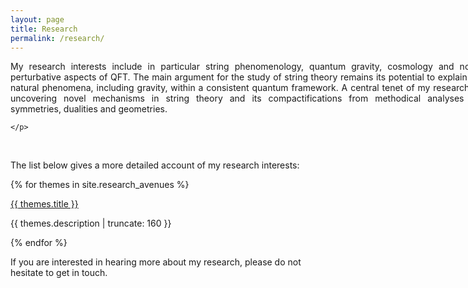 ```yaml
---
layout: page
title: Research
permalink: /research/
---
```

<div style="width: 750px;">
   <p align="justify">
    My research interests include in particular string phenomenology, quantum gravity, cosmology and non-perturbative aspects of QFT. The main argument for the study of string theory remains its potential to explain all natural phenomena, including gravity, within a consistent quantum framework. A central tenet of my research is uncovering novel mechanisms in string theory and its compactifications from methodical analyses of symmetries, dualities and geometries. 
    
    </p>
</div>
<br>



The list below gives a more detailed account of my research interests:

{% for themes in site.research_avenues %}

<a href="{{ themes.url | prepend: site.baseurl }}">
    {{ themes.title }}
</a>

<p class="post-excerpt">{{ themes.description | truncate: 160 }}</p>

{% endfor %}

If you are interested in hearing more about my research, please do not hesitate to get in touch.


